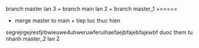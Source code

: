 branch master lan 3 + branch main lan 2 + branch master_1 +=====
+ merge master to main  + tiep tuc thuc hien

segrejrgejresfjrbwieuwe4uhweruwferuihaefaejbfajebfajewbf
duoc them tu nhanh master_2 lan 2



